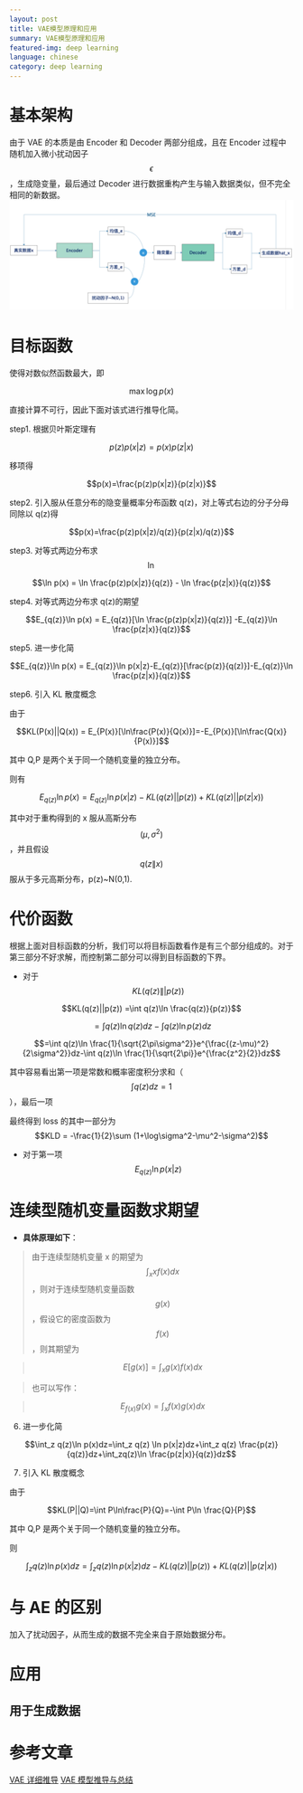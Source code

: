 ```yaml
---
layout: post
title: VAE模型原理和应用
summary: VAE模型原理和应用
featured-img: deep learning
language: chinese
category: deep learning
---
```


# 基本架构

由于 VAE 的本质是由 Encoder 和 Decoder 两部分组成，且在 Encoder 过程中随机加入微小扰动因子$$\epsilon$$，生成隐变量，最后通过 Decoder 进行数据重构产生与输入数据类似，但不完全相同的新数据。
![image25](/assets/img/post_img/25.png)

# 目标函数

使得对数似然函数最大，即

$$\max \log p(x)$$

直接计算不可行，因此下面对该式进行推导化简。

step1. 根据贝叶斯定理有

$$p(z)p(x|z) = p(x)p(z|x)$$

移项得

$$p(x)=\frac{p(z)p(x|z)}{p(z|x)}$$

step2. 引入服从任意分布的隐变量概率分布函数 q(z)，对上等式右边的分子分母同除以 q(z)得

$$p(x)=\frac{p(z)p(x|z)/q(z)}{p(z|x)/q(z)}$$

step3. 对等式两边分布求$$\ln$$

$$\ln p(x) = \ln \frac{p(z)p(x|z)}{q(z)} - \ln \frac{p(z|x)}{q(z)}$$

step4. 对等式两边分布求 q(z)的期望

$$E_{q(z)}\ln p(x) = E_{q(z)}[\ln \frac{p(z)p(x|z)}{q(z)}] -E_{q(z)}\ln \frac{p(z|x)}{q(z)}$$

step5. 进一步化简

$$E_{q(z)}\ln p(x) = E_{q(z)}\ln p(x|z)-E_{q(z)}[\frac{p(z)}{q(z)}]-E_{q(z)}\ln \frac{p(z|x)}{q(z)}$$

step6. 引入 KL 散度概念

由于

$$KL(P(x)||Q(x)) = E_{P(x)}[\ln\frac{P(x)}{Q(x)}]=-E_{P(x)}[\ln\frac{Q(x)}{P(x)}]$$

其中 Q,P 是两个关于同一个随机变量的独立分布。

则有

$$E_{q(z)}\ln p(x) = E_{q(z)}\ln p(x|z)-KL(q(z)||p(z))+KL(q(z)||p(z|x))$$

其中对于重构得到的 x 服从高斯分布$$(\mu,\sigma^2)$$，并且假设$$q(z\|x)$$服从于多元高斯分布，p(z)~N(0,1).

# 代价函数

根据上面对目标函数的分析，我们可以将目标函数看作是有三个部分组成的。对于第三部分不好求解，而控制第二部分可以得到目标函数的下界。

- 对于$$KL(q(z)\||p(z))$$

$$KL(q(z)||p(z)) =\int q(z)\ln \frac{q(z)}{p(z)}$$

$$=\int q(z)\ln q(z)dz -\int q(z)\ln p(z)dz$$

$$=\int q(z)\ln \frac{1}{\sqrt{2\pi\sigma^2}}e^{\frac{(z-\mu)^2}{2\sigma^2}}dz-\int q(z)\ln \frac{1}{\sqrt{2\pi}}e^{\frac{z^2}{2}}dz$$

其中容易看出第一项是常数和概率密度积分求和（$$\int q(z)dz=1$$），最后一项

最终得到 loss 的其中一部分为$$KLD = -\frac{1}{2}\sum (1+\log\sigma^2-\mu^2-\sigma^2)$$

- 对于第一项$$E_{q(z)}\ln p(x|z)$$

# 连续型随机变量函数求期望

- **具体原理如下**：

> 由于连续型随机变量 x 的期望为$$\int_x xf(x)dx$$，则对于连续型随机变量函数$$g(x)$$，假设它的密度函数为$$f(x)$$，则其期望为

> $$E[g(x)] = \int_x g(x)f(x)dx$$

> 也可以写作：

> $$E_{f(x)}g(x) = \int_x f(x) g(x)dx$$

6. 进一步化简

$$\int_z q(z)\ln p(x)dz=\int_z q(z) \ln p(x|z)dz+\int_z q(z) \frac{p(z)}{q(z)}dz+\int_zq(z)\ln \frac{p(z|x)}{q(z)}dz$$

7. 引入 KL 散度概念

由于

$$KL(P||Q)=\int P\ln\frac{P}{Q}=-\int P\ln \frac{Q}{P}$$

其中 Q,P 是两个关于同一个随机变量的独立分布。

则

$$\int_z q(z)\ln p(x)dz= \int_z q(z) \ln p(x|z)dz-KL(q(z)||p(z))+KL(q(z)||p(z|x))$$

# 与 AE 的区别

加入了扰动因子，从而生成的数据不完全来自于原始数据分布。

# 应用

## 用于生成数据

# 参考文章

[VAE 详细推导](https://blog.csdn.net/ustbfym/article/details/78870990)
[VAE 模型推导与总结](https://zhuanlan.zhihu.com/p/434394556)
